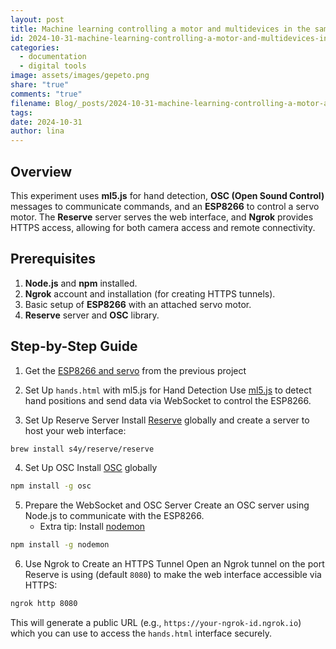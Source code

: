 ```yaml
---
layout: post
title: Machine learning controlling a motor and multidevices in the same network - preparing for an exhibition room
id: 2024-10-31-machine-learning-controlling-a-motor-and-multidevices-in-the-same-network-preparing-for-an-exhibition-room.md
categories:
  - documentation
  - digital tools
image: assets/images/gepeto.png
share: "true"
comments: "true"
filename: Blog/_posts/2024-10-31-machine-learning-controlling-a-motor-and-multidevices-in-the-same-network-preparing-for-an-exhibition-room.md
tags: 
date: 2024-10-31
author: lina
---
```

## Overview

This experiment uses **ml5.js** for hand detection, **OSC (Open Sound Control)** messages to communicate commands, and an **ESP8266** to control a servo motor. The **Reserve** server serves the web interface, and **Ngrok** provides HTTPS access, allowing for both camera access and remote connectivity.

## Prerequisites

1. **Node.js** and **npm** installed.
2. **Ngrok** account and installation (for creating HTTPS tunnels).
3. Basic setup of **ESP8266** with an attached servo motor.
4. **Reserve** server and **OSC** library.

## Step-by-Step Guide

1. Get the [ESP8266 and servo](https://github.com/linalopes/hands-OSC) from the previous project

2. Set Up `hands.html` with ml5.js for Hand Detection
	Use [ml5.js](https://docs.ml5js.org/#/reference/handpose) to detect hand positions and send data via WebSocket to control the ESP8266.

3. Set Up Reserve Server
	Install [Reserve](https://github.com/s4y/reserve) globally and create a server to host your web interface:
```bash
brew install s4y/reserve/reserve
```

4. Set Up OSC
	Install [OSC](https://www.npmjs.com/package/osc) globally
```bash
npm install -g osc
```

5. Prepare the WebSocket and OSC Server
	Create an OSC server using Node.js to communicate with the ESP8266.
	- Extra tip: Install [nodemon](https://www.npmjs.com/package/nodemon)
```bash
npm install -g nodemon
```

6. Use Ngrok to Create an HTTPS Tunnel
	Open an Ngrok tunnel on the port Reserve is using (default `8080`) to make the web interface accessible via HTTPS:
```bash
ngrok http 8080
```
This will generate a public URL (e.g., `https://your-ngrok-id.ngrok.io`) which you can use to access the `hands.html` interface securely.


